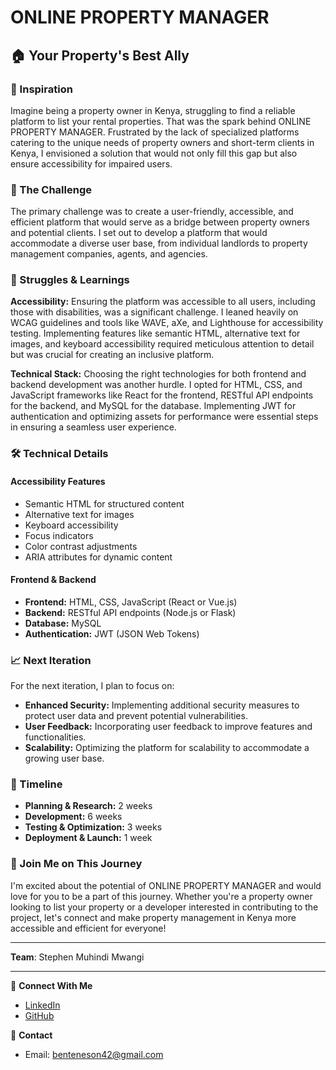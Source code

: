 # ONLINE PROPERTY MANAGER

## 🏠 Your Property's Best Ally

### 🌟 Inspiration

Imagine being a property owner in Kenya, struggling to find a reliable platform to list your rental properties. That was the spark behind ONLINE PROPERTY MANAGER. Frustrated by the lack of specialized platforms catering to the unique needs of property owners and short-term clients in Kenya, I envisioned a solution that would not only fill this gap but also ensure accessibility for impaired users.

### 🚀 The Challenge

The primary challenge was to create a user-friendly, accessible, and efficient platform that would serve as a bridge between property owners and potential clients. I set out to develop a platform that would accommodate a diverse user base, from individual landlords to property management companies, agents, and agencies.

### 🤔 Struggles & Learnings

**Accessibility:** Ensuring the platform was accessible to all users, including those with disabilities, was a significant challenge. I leaned heavily on WCAG guidelines and tools like WAVE, aXe, and Lighthouse for accessibility testing. Implementing features like semantic HTML, alternative text for images, and keyboard accessibility required meticulous attention to detail but was crucial for creating an inclusive platform.

**Technical Stack:** Choosing the right technologies for both frontend and backend development was another hurdle. I opted for HTML, CSS, and JavaScript frameworks like React for the frontend, RESTful API endpoints for the backend, and MySQL for the database. Implementing JWT for authentication and optimizing assets for performance were essential steps in ensuring a seamless user experience.

### 🛠️ Technical Details

#### **Accessibility Features**
- Semantic HTML for structured content
- Alternative text for images
- Keyboard accessibility
- Focus indicators
- Color contrast adjustments
- ARIA attributes for dynamic content

#### **Frontend & Backend**
- **Frontend:** HTML, CSS, JavaScript (React or Vue.js)
- **Backend:** RESTful API endpoints (Node.js or Flask)
- **Database:** MySQL
- **Authentication:** JWT (JSON Web Tokens)

### 📈 Next Iteration

For the next iteration, I plan to focus on:
- **Enhanced Security:** Implementing additional security measures to protect user data and prevent potential vulnerabilities.
- **User Feedback:** Incorporating user feedback to improve features and functionalities.
- **Scalability:** Optimizing the platform for scalability to accommodate a growing user base.

### 📅 Timeline

- **Planning & Research:** 2 weeks
- **Development:** 6 weeks
- **Testing & Optimization:** 3 weeks
- **Deployment & Launch:** 1 week

### 🤝 Join Me on This Journey

I'm excited about the potential of ONLINE PROPERTY MANAGER and would love for you to be a part of this journey. Whether you're a property owner looking to list your property or a developer interested in contributing to the project, let's connect and make property management in Kenya more accessible and efficient for everyone!

---

**Team**: Stephen Muhindi Mwangi

---

🔗 **Connect With Me**
- [LinkedIn](https://www.linkedin.com/in/stephen-mwangi-248a04183/)
- [GitHub](https://github.com/Stephenmuhindi)

📧 **Contact**
- Email: benteneson42@gmail.com
